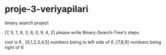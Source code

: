# proje-3-veriyapilari
binary search project



[7, 5, 1, 8, 3, 6, 0, 9, 4, 2]  please write Binary-Search-Tree's steps


root is 6 ,   [0,1,2,3,4,5]  numbers being to left side of 6   ;[7,8,9] numbers being right of 6



